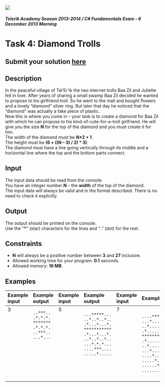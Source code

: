 ﻿<img src="https://raw.githubusercontent.com/TelerikAcademy/Common/master/logos/telerik-header-logo.png" />

#### _Telerik Academy Season 2013-2014 / C# Fundamentals Exam - 6 December 2013 Morning_

# Task 4: Diamond Trolls

## Submit your solution [here](http://bgcoder.com/Contests/Practice/Index/106#3)

## Description  
 
In the peaceful village of Tel’Er’ik the two internet trolls Baa Zil and Juliette fell in love. After years of sharing a small swamp Baa Zil decided he wanted to propose to his girlfriend troll. So he went to the mall and bought flowers and a lovely “diamond” silver ring. But later that day he noticed that the “diamond” was actually a fake piece of plastic.   
Now this is where you come in – your task is to create a diamond for Baa Zil with which he can propose to his kind-of-cute-for-a-troll girlfriend. He will give you the size **N** for the top of the diamond and you must create it for him.  
The width of the diamond must be **N*2 + 1**.   
The height must be **(6 + ((N – 3) / 2) * 3)**.  
The diamond must have a line going vertically through its middle and a horizontal line where the top and the bottom parts connect.  

## Input  

The input data should be read from the console.  
You have an integer number **N** – the **width** of the top of the diamond.  
The input data will always be valid and in the format described. There is no need to check it explicitly.

## Output

The output should be printed on the console.  
Use the “**\***” (star) characters for the lines and “**.**” (dot) for the rest.  

## Constraints

- **N** will always be a positive number between **3** and **27** inclusive.
- Allowed working time for your program: **0.1** seconds.
- Allowed memory: **16 MB**.

## Examples

|Example input|Example output|Example input|Example output|Example input|Example output|
|:-------------|:--------------|:-------------|:--------------|:-------------|:--------------|
|3<br/><br/><br/><br/><br/><br/><br/><br/><br/><br/><br/><br/>|`..***..`<br/>`.*.*.*.`<br/>`*******`<br/>`.*.*.*.`<br/>`..***..`<br/>`...*...`<br/><br/><br/><br/><br/><br/><br/>|5<br/><br/><br/><br/><br/><br/><br/><br/><br/><br/><br/><br/>|`...*****...`<br/>`..*..*..*..`<br/>`.*...*...*.`<br/>`***********`<br/>`.*...*...*.`<br/>`..*..*..*..`<br/>`...*.*.*...`<br/>`....***....`<br/>`.....*.....`<br/><br/><br/><br/>|7<br/><br/><br/><br/><br/><br/><br/><br/><br/><br/><br/><br/>|`....*******....`<br/>`...*...*...*...`<br/>`..*....*....*..`<br/>`.*.....*.....*.`<br/>`***************`<br/>`.*.....*.....*.`<br/>`..*....*....*..`<br/>`...*...*...*...`<br/>`....*..*..*....`<br/>`.....*.*.*.....`<br/>`......***......`<br/>`.......*.......`|


















